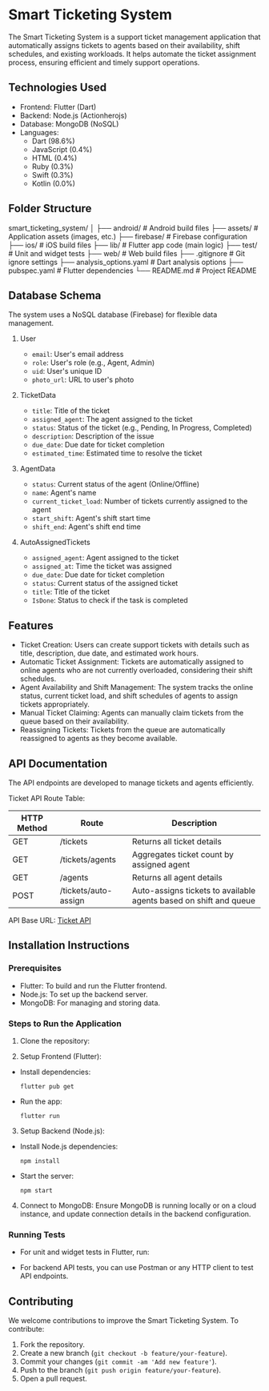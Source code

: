 # Smart Ticketing System

The Smart Ticketing System is a support ticket management application that automatically assigns tickets to agents based on their availability, shift schedules, and existing workloads. It helps automate the ticket assignment process, ensuring efficient and timely support operations.

## Technologies Used

- Frontend: Flutter (Dart)
- Backend: Node.js (Actionherojs)
- Database: MongoDB (NoSQL)
- Languages:
  - Dart (98.6%)
  - JavaScript (0.4%)
  - HTML (0.4%)
  - Ruby (0.3%)
  - Swift (0.3%)
  - Kotlin (0.0%)

## Folder Structure
smart_ticketing_system/ │ ├── android/ # Android build files ├── assets/ # Application assets (images, etc.) ├── firebase/ # Firebase configuration ├── ios/ # iOS build files ├── lib/ # Flutter app code (main logic) ├── test/ # Unit and widget tests ├── web/ # Web build files ├── .gitignore # Git ignore settings ├── analysis_options.yaml # Dart analysis options ├── pubspec.yaml # Flutter dependencies └── README.md # Project README


## Database Schema

The system uses a NoSQL database (Firebase) for flexible data management.

1. User
   - `email`: User's email address
   - `role`: User's role (e.g., Agent, Admin)
   - `uid`: User's unique ID
   - `photo_url`: URL to user's photo

2. TicketData
   - `title`: Title of the ticket
   - `assigned_agent`: The agent assigned to the ticket
   - `status`: Status of the ticket (e.g., Pending, In Progress, Completed)
   - `description`: Description of the issue
   - `due_date`: Due date for ticket completion
   - `estimated_time`: Estimated time to resolve the ticket

3. AgentData
   - `status`: Current status of the agent (Online/Offline)
   - `name`: Agent's name
   - `current_ticket_load`: Number of tickets currently assigned to the agent
   - `start_shift`: Agent's shift start time
   - `shift_end`: Agent's shift end time

4. AutoAssignedTickets
   - `assigned_agent`: Agent assigned to the ticket
   - `assigned_at`: Time the ticket was assigned
   - `due_date`: Due date for ticket completion
   - `status`: Current status of the assigned ticket
   - `title`: Title of the ticket
   - `IsDone`: Status to check if the task is completed

## Features

- Ticket Creation: Users can create support tickets with details such as title, description, due date, and estimated work hours.
- Automatic Ticket Assignment: Tickets are automatically assigned to online agents who are not currently overloaded, considering their shift schedules.
- Agent Availability and Shift Management: The system tracks the online status, current ticket load, and shift schedules of agents to assign tickets appropriately.
- Manual Ticket Claiming: Agents can manually claim tickets from the queue based on their availability.
- Reassigning Tickets: Tickets from the queue are automatically reassigned to agents as they become available.

## API Documentation

The API endpoints are developed to manage tickets and agents efficiently. 

Ticket API Route Table:

| HTTP Method | Route                   | Description                                                        |
|-------------|-------------------------|--------------------------------------------------------------------|
| GET         | /tickets                | Returns all ticket details                                          |
| GET         | /tickets/agents         | Aggregates ticket count by assigned agent                           |
| GET         | /agents                 | Returns all agent details                                           |
| POST        | /tickets/auto-assign    | Auto-assigns tickets to available agents based on shift and queue  |

API Base URL: [Ticket API](https://ticket-api-1hh0.onrender.com/)

## Installation Instructions

### Prerequisites

- Flutter: To build and run the Flutter frontend.
- Node.js: To set up the backend server.
- MongoDB: For managing and storing data.
  
### Steps to Run the Application

1. Clone the repository:


2. Setup Frontend (Flutter):
- Install dependencies:
  ```
  flutter pub get
  ```
- Run the app:
  ```
  flutter run
  ```

3. Setup Backend (Node.js):
- Install Node.js dependencies:
  ```
  npm install
  ```
- Start the server:
  ```
  npm start
  ```

4. Connect to MongoDB: Ensure MongoDB is running locally or on a cloud instance, and update connection details in the backend configuration.

### Running Tests

- For unit and widget tests in Flutter, run:


- For backend API tests, you can use Postman or any HTTP client to test API endpoints.

## Contributing

We welcome contributions to improve the Smart Ticketing System. To contribute:

1. Fork the repository.
2. Create a new branch (`git checkout -b feature/your-feature`).
3. Commit your changes (`git commit -am 'Add new feature'`).
4. Push to the branch (`git push origin feature/your-feature`).
5. Open a pull request.




